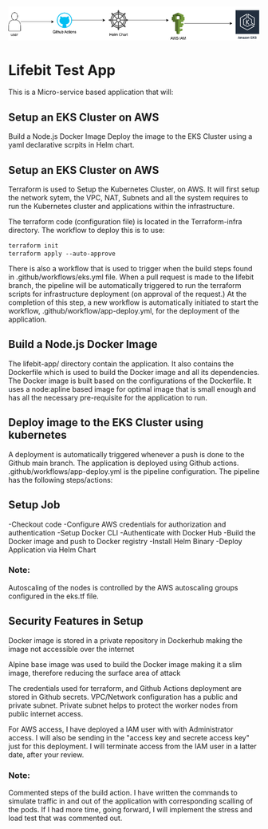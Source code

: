 ![Architecture flow](https://github.com/jakhibi/lifebit-test/blob/main/lifebit-test.png)
# Lifebit Test App
This is a Micro-service based application that will:

## Setup an EKS Cluster on AWS
Build a Node.js Docker Image
Deploy the image to the EKS Cluster using a yaml declarative scrpits in Helm chart.

## Setup an EKS Cluster on AWS
Terraform is used to Setup the Kubernetes Cluster, on AWS. It will first setup the network sytem, the VPC, NAT, Subnets and all the system requires to run the Kubernetes cluster and applications within the infrastructure.

The terraform code (configuration file) is located in the Terraform-infra directory. The workflow to deploy this is to use:

```hcl
terraform init
terraform apply --auto-approve
```

There is also a workflow that is used to trigger when the build steps found in .github/workflows/eks.yml file. When a pull request is made to the lifebit branch, the pipeline will be automatically triggered to run the terraform scripts for infrastructure deployment (on approval of the request.) At the completion of this step, a new workflow is automatically initiated to start the workflow, .github/workflow/app-deploy.yml, for the deployment of the application.

## Build a Node.js Docker Image
The lifebit-app/ directory contain the application. It also contains the Dockerfile which is used to build the Docker image and all its dependencies. The Docker image is built based on the configurations of the Dockerfile. It uses a node:apline based image for optimal image that is small enough and has all the necessary pre-requisite for the application to run.

## Deploy image to the EKS Cluster using kubernetes
A deployment is automatically triggered whenever a push is done to the Github main branch. The application is deployed using Github actions. .github/workflows/app-deploy.yml is the pipeline configuration. The pipeline has the following steps/actions:

## Setup Job
-Checkout code
-Configure AWS credentials for authorization and authentication
-Setup Docker CLI
-Authenticate with Docker Hub
-Build the Docker image and push to Docker registry
-Install Helm Binary 
-Deploy Application via Helm Chart

### Note: 
Autoscaling of the nodes is controlled by the AWS autoscaling groups configured in the eks.tf file.


## Security Features in Setup
Docker image is stored in a private repository in Dockerhub making the image not accessible over the internet

Alpine base image was used to build the Docker image making it a slim image, therefore reducing the surface area of attack

The credentials used for terraform, and Github Actions deployment are stored in Github secrets.
VPC/Network configuration has a public and private subnet. Private subnet helps to protect the worker nodes from public internet access.

For AWS access, I have deployed a IAM user with with Administrator access. I will also be sending in the "access key and secrete access key" just for this deployment. I will terminate access from the IAM user in a latter date, after your review.

### Note: 
Commented steps of the build action. I have written the commands to simulate traffic in and out of the application with corresponding scalling of the pods. If I had more time, going forward, I will implement the stress and load test that was commented out.  